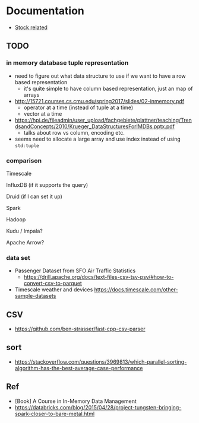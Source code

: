 # Documentation

- [Stock related](stock)

## TODO

### in memory database tuple representation

- need to figure out what data structure to use if we want to have a row based representation
  - it's quite simple to have column based representation, just an map of arrays
- http://15721.courses.cs.cmu.edu/spring2017/slides/02-inmemory.pdf
  - operator at a time (instead of tuple at a time)
  - vector at a time
- https://hpi.de/fileadmin/user_upload/fachgebiete/plattner/teaching/TrendsandConcepts/2010/Krueger_DataStructuresForIMDBs.pptx.pdf
  - talks about row vs column, encoding etc.
- seems need to allocate a large array and use index instead of using `std:tuple`

### comparison

Timescale

InfluxDB (if it supports the query)

Druid (if I can set it up)

Spark

Hadoop

Kudu / Impala?

Apache Arrow?

### data set

- Passenger Dataset from SFO Air Traffic Statistics
  - https://drill.apache.org/docs/text-files-csv-tsv-psv/#how-to-convert-csv-to-parquet
- Timescale weather and devices https://docs.timescale.com/other-sample-datasets

## CSV

- https://github.com/ben-strasser/fast-cpp-csv-parser

## sort

- https://stackoverflow.com/questions/3969813/which-parallel-sorting-algorithm-has-the-best-average-case-performance

## Ref

- [Book] A Course in In-Memory Data Management
- https://databricks.com/blog/2015/04/28/project-tungsten-bringing-spark-closer-to-bare-metal.html
